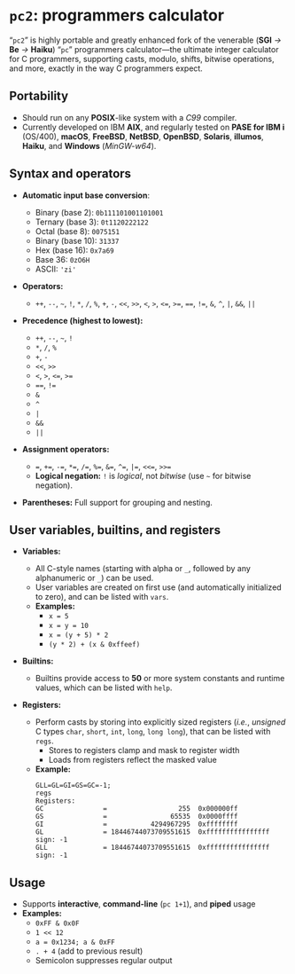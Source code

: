 <!-- vim: set nocp expandtab ft=markdown : -->
<!-- SPDX-License-Identifier: MIT -->
<!-- Copyright (c) 2025 Jeffrey H. Johnson -->
<!-- scspell-id: 498fb4ee-a43d-11f0-aae1-80ee73e9b8e7 -->
# `pc2`: programmers calculator

“`pc2`” is highly portable and greatly enhanced fork of the venerable
(**SGI** *→* **Be** *→* **Haiku**) “`pc`” programmers calculator—the ultimate
integer calculator for C programmers, supporting casts, modulo, shifts,
bitwise operations, and more, exactly in the way C programmers expect.

## Portability

* Should run on any **POSIX**-like system with a *C99* compiler.
* Currently developed on IBM **AIX**, and regularly tested on
  **PASE for IBM i** (OS/400), **macOS**, **FreeBSD**, **NetBSD**,
  **OpenBSD**, **Solaris**, **illumos**, **Haiku**, and
  **Windows** (*MinGW-w64*).

## Syntax and operators

* **Automatic input base conversion**:
  * Binary (base 2): `0b111101001101001`
  * Ternary (base 3): `0t1120222122`
  * Octal (base 8): `0075151`
  * Binary (base 10): `31337`
  * Hex (base 16): `0x7a69`
  * Base 36: `0zO6H`
  * ASCII: `'zi'`

* **Operators:**
  * `++`, `--`, `~`, `!`, `*`, `/`, `%`, `+`, `-`, `<<`, `>>`, `<`, `>`,
    `<=`, `>=`, `==`, `!=`, `&`, `^`, `|`, `&&`, `||`

* **Precedence (highest to lowest):**
  * `++`, `--`, `~`, `!`
  * `*`, `/`, `%`
  * `+`, `-`
  * `<<`, `>>`
  * `<`, `>`, `<=`, `>=`
  * `==`, `!=`
  * `&`
  * `^`
  * `|`
  * `&&`
  * `||`

* **Assignment operators:**
  * `=`, `+=`, `-=`, `*=`, `/=`, `%=`, `&=`, `^=`, `|=`, `<<=`, `>>=`
  * **Logical negation:** `!` is *logical*, not *bitwise*
    (use `~` for bitwise negation).

* **Parentheses:** Full support for grouping and nesting.

## User variables, builtins, and registers

* **Variables:**
  * All C-style names (starting with alpha or `_`, followed by any
    alphanumeric or `_`) can be used.
  * User variables are created on first use
    (and automatically initialized to zero), and can be listed with `vars`.
  * **Examples:**
    * `x = 5`
    * `x = y = 10`
    * `x = (y + 5) * 2`
    * `(y * 2) + (x & 0xffeef)`

* **Builtins:**
  * Builtins provide access to **50** or more system constants and runtime
    values, which can be listed with `help`.

* **Registers:**
  * Perform casts by storing into explicitly sized registers
    (*i.e.*, *unsigned* C types `char`, `short`, `int`, `long`, `long long`),
    that can be listed with `regs`.
    * Stores to registers clamp and mask to register width
    * Loads from registers reflect the masked value
  * **Example:**
    ```
    GLL=GL=GI=GS=GC=-1;
    regs
    Registers:
    GC               =                  255  0x000000ff
    GS               =                65535  0x0000ffff
    GI               =           4294967295  0xffffffff
    GL               = 18446744073709551615  0xffffffffffffffff  sign: -1
    GLL              = 18446744073709551615  0xffffffffffffffff  sign: -1
    ```

## Usage

* Supports **interactive**, **command-line** (`pc 1+1`), and **piped** usage
* **Examples:**
  * `0xFF & 0x0F`
  * `1 << 12`
  * `a = 0x1234; a & 0xFF`
  * `. + 4` (add to previous result)
  * Semicolon suppresses regular output
